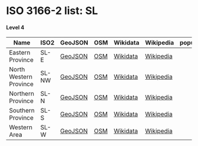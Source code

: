 # ISO 3166-2 list: SL


#### Level 4
Name | ISO2 | GeoJSON | OSM | Wikidata | Wikipedia | population 
--- | --- | --- | --- | --- | --- | --- 
Eastern Province | SL-E | [GeoJSON](../../export/geojson/q7/iso2/SL/SL-E.geojson) | [OSM](https://www.openstreetmap.org/relation/3230988) | [Wikidata](https://www.wikidata.org/wiki/Q1050497) | [Wikipedia](http://en.wikipedia.org/wiki/en%3AEastern%20Province%2C%20Sierra%20Leone) | 
North Western Province | SL-NW | [GeoJSON](../../export/geojson/q7/iso2/SL/SL-NW.geojson) | [OSM](https://www.openstreetmap.org/relation/9636490) | [Wikidata](https://www.wikidata.org/wiki/Q43371075) | [Wikipedia](http://en.wikipedia.org/wiki/en%3ANorth%20West%20Province%2C%20Sierra%20Leone) | 
Northern Province | SL-N | [GeoJSON](../../export/geojson/q7/iso2/SL/SL-N.geojson) | [OSM](https://www.openstreetmap.org/relation/3230989) | [Wikidata](https://www.wikidata.org/wiki/Q912359) | [Wikipedia](http://en.wikipedia.org/wiki/en%3ANorthern%20Province%2C%20Sierra%20Leone) | 
Southern Province | SL-S | [GeoJSON](../../export/geojson/q7/iso2/SL/SL-S.geojson) | [OSM](https://www.openstreetmap.org/relation/3230990) | [Wikidata](https://www.wikidata.org/wiki/Q772185) | [Wikipedia](http://en.wikipedia.org/wiki/en%3ASouthern%20Province%2C%20Sierra%20Leone) | 
Western Area | SL-W | [GeoJSON](../../export/geojson/q7/iso2/SL/SL-W.geojson) | [OSM](https://www.openstreetmap.org/relation/3242455) | [Wikidata](https://www.wikidata.org/wiki/Q1050475) | [Wikipedia](http://en.wikipedia.org/wiki/en%3AWestern%20Area) | 

